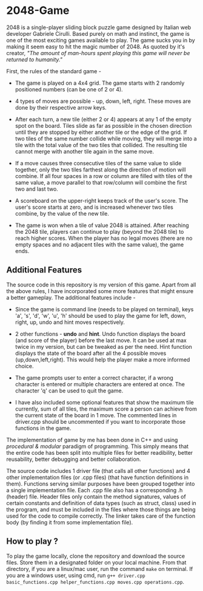 # 2048-Game
2048 is a single-player sliding block puzzle game designed by Italian web developer Gabriele Cirulli. Based purely on math and instinct, the game is one of the most exciting games available to play. The game sucks you in by making it seem easy to hit the magic number of 2048. As quoted by it's creator, *"The amount of man-hours spent playing this game will never be returned to humanity."*

First, the rules of the standard game - 
* The game is played on a 4x4 grid. The game starts with 2 randomly positioned numbers (can be one of 2 or 4).
* 4 types of moves are possible - up, down, left, right. These moves are done by their respective arrow keys.
* After each turn, a new tile (either 2 or 4) appears at any 1 of the empty spot on the board. Tiles slide as far as possible in the chosen direction until they are stopped by either another tile or the edge of the grid. If two tiles of the same number collide while moving, they will merge into a tile with the total value of the two tiles that collided. The resulting tile cannot merge with another tile again in the same move.


* If a move causes three consecutive tiles of the same value to slide together, only the two tiles farthest along the direction of motion will combine. If all four spaces in a row or column are filled with tiles of the same value, a move parallel to that row/column will combine the first two and last two.

* A scoreboard on the upper-right keeps track of the user's score. The user's score starts at zero, and is increased whenever two tiles combine, by the value of the new tile.
* The game is won when a tile of value 2048 is attained. After reaching the 2048 tile, players can continue to play (beyond the 2048 tile) to reach higher scores. When the player has no legal moves (there are no empty spaces and no adjacent tiles with the same value), the game ends.

## Additional Features 
The source code in this repository is my version of this game. Apart from all the above rules, I have incorporated some more features that might ensure a better gameplay. The additional features include - 
* Since the game is command line (needs to be played on terminal), keys 'a', 's', 'd', 'w', 'u', 'h' should be used to play the game for left, down, right, up, undo and hint moves respectively.

* 2 other functions - **undo** and **hint**. Undo function displays the board (and score of the player) before the last move. It can be used at max twice in my version, but can be tweaked as per the need. Hint function displays the state of the board after all the 4 possible moves (up,down,left,right). This would help the player make a more informed choice.

* The game prompts user to enter a correct character, if a wrong character is entered or multiple characters are entered at once. The character 'q' can be used to quit the game.

* I have also included some optional features that show the maximum tile currently, sum of all tiles, the maximum score a person can achieve from the current state of the board in 1 move. The commented lines in driver.cpp should be uncommented if you want to incorporate those functions in the game. 

The implementation of game by me has been done in C++ and using *procedural & modular* paradigm of programming. This simply means that the entire code has been split into multiple files for better readibility, better reusability, better debugging and better collaboration.

The source code includes 1 driver file (that calls all other functions) and 4 other implementation files (or .cpp files)  (that have function definitions in them). Functions serving similar purposes have been grouped together into a single implementation file. Each .cpp file also has a corresponding .h (header) file. Header files only contain the method signatures, values of certain constants and definition of data types (such as struct, class) used in the program, and must be included in the files where those things are being used for the code to compile correctly. The linker takes care of the function body (by finding it from some implementation file).

## How to play ?
To play the game locally, clone the repository and download the source files. Store them in a designated folder on your local machine. From that directory, if you are a linux/mac user, run the command `make` on terminal. If you are a windows user, using cmd, run `g++ driver.cpp basic_functions.cpp helper_functions.cpp moves.cpp operations.cpp`.
